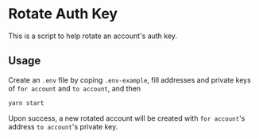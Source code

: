 # Rotate Auth Key

This is a script to help rotate an account's auth key.

## Usage

Create an `.env` file by coping `.env-example`, fill addresses and private keys of `for account` and `to account`, and then

```sh
yarn start
```

Upon success, a new rotated account will be created with `for account`'s address `to account`'s private key.